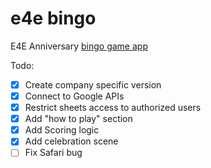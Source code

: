 # e4e bingo
E4E Anniversary [bingo game app](https://dqve.github.io/bingo/for-e4e)

Todo:
 - [x] Create company specific version
 - [x] Connect to Google APIs
 - [x] Restrict sheets access to authorized users
 - [x] Add "how to play" section
 - [x] Add Scoring logic
 - [x] Add celebration scene
 - [ ] Fix Safari bug
